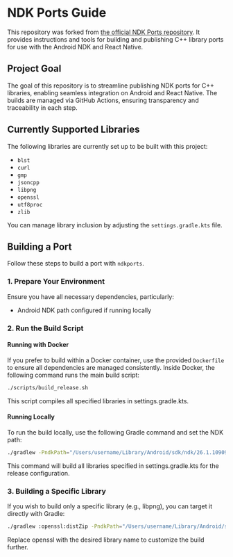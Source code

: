 # NDK Ports Guide

This repository was forked from [the official NDK Ports repository](https://android.googlesource.com/platform/tools/ndkports/+/refs/heads/main). It provides instructions and tools for building and publishing C++ library ports for use with the Android NDK and React Native.

## Project Goal

The goal of this repository is to streamline publishing NDK ports for C++ libraries, enabling seamless integration on Android and React Native. The builds are managed via GitHub Actions, ensuring transparency and traceability in each step.

## Currently Supported Libraries

The following libraries are currently set up to be built with this project:
- `blst`
- `curl`
- `gmp`
- `jsoncpp`
- `libpng`
- `openssl`
- `utf8proc`
- `zlib`

You can manage library inclusion by adjusting the `settings.gradle.kts` file.

## Building a Port

Follow these steps to build a port with `ndkports`.

### 1. Prepare Your Environment

Ensure you have all necessary dependencies, particularly:
- Android NDK path configured if running locally

### 2. Run the Build Script

#### Running with Docker

If you prefer to build within a Docker container, use the provided `Dockerfile` to ensure all dependencies are managed consistently. Inside Docker, the following command runs the main build script:

```bash
./scripts/build_release.sh
```

This script compiles all specified libraries in settings.gradle.kts.

#### Running Locally

To run the build locally, use the following Gradle command and set the NDK path:

```bash
./gradlew -PndkPath="/Users/username/Library/Android/sdk/ndk/26.1.10909125" -Prelease release
```

This command will build all libraries specified in settings.gradle.kts for the release configuration.

### 3. Building a Specific Library

If you wish to build only a specific library (e.g., libpng), you can target it directly with Gradle:

```bash
./gradlew :openssl:distZip -PndkPath="/Users/username/Library/Android/sdk/ndk/26.1.10909125"
```

Replace openssl with the desired library name to customize the build further.